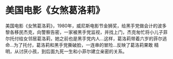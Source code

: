 # 美国电影《女煞葛洛莉》

美国电影《女煞葛洛莉》，1980年，威尼斯电影节金狮奖，给黑手党做会计的波多黎各移民杰克，向警察告密，一家被黑手党监视，并找上门，杰克匆忙将小儿子菲尔托付给女邻居葛洛莉，她之前也是黑手党内人…这样，葛洛莉带着六岁的菲尔逃命…为了托付，葛洛莉和黑手党撕破脸，一连串的冒险…反映了葛洛莉果敢 精明，从讨厌小孩，到后面九死一生和小菲尔建立亲密的关系。